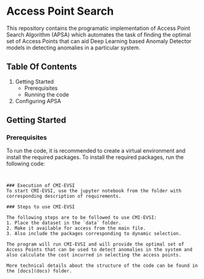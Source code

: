 # Access Point Search

This repository contains the programatic implementation of Access Point Search Algorithm (APSA) which automates the task of finding the optimal set of Access Points that can aid Deep Learning based Anomaly Detector models in detecting anomalies in a particular system.

## Table Of Contents
1. Getting Started
    - Prerequisites
    - Running the code
3. Configuring APSA

## Getting Started
### Prerequisites
To run the code, it is recommended to create a virtual environment and install the required packages. 
To install the required packages, run the following code:

```pip install -r requirements.txt


### Execution of CMI-EVSI
To start CMI-EVSI, use the jupyter notebook from the folder with corresponding description of requirements.

### Steps to use CMI-EVSI

The following steps are to be followed to use CMI-EVSI:
1. Place the dataset in the `data` folder.
2. Make it available for access from the main file.
3. Also include the packages corresponding to dynamic selection.

The program will run CMI-EVSI and will provide the optimal set of Access Points that can be used to detect anomalies in the system and also calculate the cost incurred in selecting the access points.

More technical details about the structure of the code can be found in the [docs](docs) folder.
